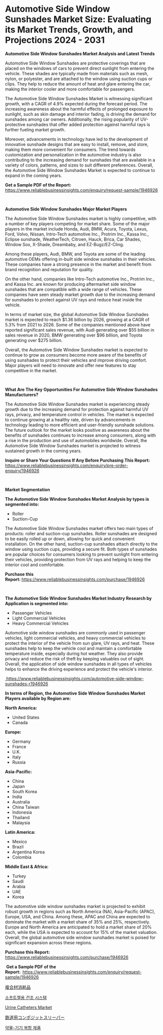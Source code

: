 <p><h1>Automotive Side Window Sunshades Market Size: Evaluating its Market Trends, Growth, and Projections 2024 - 2031</h1></p><p><strong>Automotive Side Window Sunshades Market Analysis and Latest Trends</strong></p>
<p><p>Automotive Side Window Sunshades are protective coverings that are placed on the windows of cars to prevent direct sunlight from entering the vehicle. These shades are typically made from materials such as mesh, nylon, or polyester, and are attached to the window using suction cups or clips. They help to reduce the amount of heat and glare entering the car, making the interior cooler and more comfortable for passengers.</p><p>The Automotive Side Window Sunshades Market is witnessing significant growth, with a CAGR of 4.9% expected during the forecast period. The increasing awareness about the harmful effects of prolonged exposure to sunlight, such as skin damage and interior fading, is driving the demand for sunshades among car owners. Additionally, the rising popularity of UV-protective sunshades that offer added protection against harmful rays is further fueling market growth.</p><p>Moreover, advancements in technology have led to the development of innovative sunshade designs that are easy to install, remove, and store, making them more convenient for consumers. The trend towards customization and personalization in the automotive industry is also contributing to the increasing demand for sunshades that are available in a variety of colors, patterns, and sizes to suit different preferences. Overall, the Automotive Side Window Sunshades Market is expected to continue to expand in the coming years.</p></p>
<p><strong>Get a Sample PDF of the Report:&nbsp;</strong> <a href="https://www.reliablebusinessinsights.com/enquiry/request-sample/1946926">https://www.reliablebusinessinsights.com/enquiry/request-sample/1946926</a></p>
<p>&nbsp;</p>
<p><strong>Automotive Side Window Sunshades Major Market Players</strong></p>
<p><p>The Automotive Side Window Sunshades market is highly competitive, with a number of key players competing for market share. Some of the major players in the market include Honda, Audi, BMW, Acura, Toyota, Lexus, Ford, Volvo, Nissan, Intro-Tech automotive Inc., Protrim Inc., Kassa Inc., Eclipse sunshade, WeatherTech, Citroen, Hauck, Brica, Car Shades, Window Sox, X-Shade, Dreambaby, and EZ-Bugz/EZ-Cling.</p><p>Among these players, Audi, BMW, and Toyota are some of the leading automotive OEMs offering in-built side window sunshades in their vehicles. These companies have a strong presence in the market and benefit from brand recognition and reputation for quality. </p><p>On the other hand, companies like Intro-Tech automotive Inc., Protrim Inc., and Kassa Inc. are known for producing aftermarket side window sunshades that are compatible with a wide range of vehicles. These companies have seen steady market growth due to the increasing demand for sunshades to protect against UV rays and reduce heat inside the vehicle.</p><p>In terms of market size, the global Automotive Side Window Sunshades market is expected to reach $1.36 billion by 2026, growing at a CAGR of 5.3% from 2021 to 2026. Some of the companies mentioned above have reported significant sales revenue, with Audi generating over $55 billion in sales revenue in 2020, BMW generating over $96 billion, and Toyota generating over $275 billion.</p><p>Overall, the Automotive Side Window Sunshades market is expected to continue to grow as consumers become more aware of the benefits of using sunshades to protect their vehicles and improve driving comfort. Major players will need to innovate and offer new features to stay competitive in the market.</p></p>
<p>&nbsp;</p>
<p><strong>What Are The Key Opportunities For Automotive Side Window Sunshades Manufacturers?</strong></p>
<p><p>The Automotive Side Window Sunshades market is experiencing steady growth due to the increasing demand for protection against harmful UV rays, privacy, and temperature control in vehicles. The market is expected to continue growing at a healthy rate, driven by advancements in technology leading to more efficient and user-friendly sunshade solutions. The future outlook for the market looks positive as awareness about the benefits of sunshades continues to increase among consumers, along with a rise in the production and use of automobiles worldwide. Overall, the Automotive Side Window Sunshades market is projected to witness sustained growth in the coming years.</p></p>
<p><strong>Inquire or Share Your Questions If Any Before Purchasing This Report:</strong> <a href="https://www.reliablebusinessinsights.com/enquiry/pre-order-enquiry/1946926">https://www.reliablebusinessinsights.com/enquiry/pre-order-enquiry/1946926</a></p>
<p>&nbsp;</p>
<p><strong>Market Segmentation</strong></p>
<p><strong>The Automotive Side Window Sunshades Market Analysis by types is segmented into:</strong></p>
<p><ul><li>Roller</li><li>Suction-Cup</li></ul></p>
<p><p>The Automotive Side Window Sunshades market offers two main types of products: roller and suction-cup sunshades. Roller sunshades are designed to be easily rolled up or down, allowing for quick and convenient installation. On the other hand, suction-cup sunshades attach directly to the window using suction cups, providing a secure fit. Both types of sunshades are popular choices for consumers looking to prevent sunlight from entering their vehicles, providing protection from UV rays and helping to keep the interior cool and comfortable.</p></p>
<p><strong>Purchase this Report:&nbsp;</strong><a href="https://www.reliablebusinessinsights.com/purchase/1946926">https://www.reliablebusinessinsights.com/purchase/1946926</a></p>
<p>&nbsp;</p>
<p><strong>The Automotive Side Window Sunshades Market Industry Research by Application is segmented into:</strong></p>
<p><ul><li>Passenger Vehicles</li><li>Light Commercial Vehicles</li><li>Heavy Commercial Vehicles</li></ul></p>
<p><p>Automotive side window sunshades are commonly used in passenger vehicles, light commercial vehicles, and heavy commercial vehicles to protect the interior of the vehicle from sun glare, UV rays, and heat. These sunshades help to keep the vehicle cool and maintain a comfortable temperature inside, especially during hot weather. They also provide privacy and reduce the risk of theft by keeping valuables out of sight. Overall, the application of side window sunshades in all types of vehicles helps to enhance the driving experience and protect the vehicle's interior.</p></p>
<p><a href="https://www.reliablebusinessinsights.com/automotive-side-window-sunshades-r1946926">&nbsp;https://www.reliablebusinessinsights.com/automotive-side-window-sunshades-r1946926</a></p>
<p><strong>In terms of Region, the Automotive Side Window Sunshades Market Players available by Region are:</strong></p>
<p>
    <p> <strong> North America: </strong>
        <ul>
            <li>United States</li>
            <li>Canada</li>
        </ul>
        </p> 
    <p> <strong> Europe: </strong>
        <ul>
            <li>Germany</li>
            <li>France</li>
            <li>U.K.</li>
            <li>Italy</li>
            <li>Russia</li>
        </ul>
        </p> 
    <p> <strong> Asia-Pacific: </strong>
        <ul>
            <li>China</li>
            <li>Japan</li>
            <li>South Korea</li>
            <li>India</li>
            <li>Australia</li>
            <li>China Taiwan</li>
            <li>Indonesia</li>
            <li>Thailand</li>
            <li>Malaysia</li>
        </ul>
        </p> 
    <p> <strong> Latin America: </strong>
        <ul>
            <li>Mexico</li>
            <li>Brazil</li>
            <li>Argentina Korea</li>
            <li>Colombia</li>
        </ul>
        </p> 
    <p> <strong> Middle East & Africa: </strong>
        <ul>
            <li>Turkey</li>
            <li>Saudi</li>
            <li>Arabia</li>
            <li>UAE</li>
            <li>Korea</li>
        </ul>
    </p>
    </p>
<p><p>The automotive side window sunshades market is projected to exhibit robust growth in regions such as North America (NA), Asia-Pacific (APAC), Europe, USA, and China. Among these, APAC and China are expected to dominate the market with a market share of 35% and 25%, respectively. Europe and North America are anticipated to hold a market share of 20% each, while the USA is expected to account for 15% of the market valuation. Overall, the global automotive side window sunshades market is poised for significant expansion across these regions.</p></p>
<p><strong>Purchase this Report: </strong><a href="https://www.reliablebusinessinsights.com/purchase/1946926">https://www.reliablebusinessinsights.com/purchase/1946926</a></p>
<p>&nbsp;<strong>Get a Sample PDF of the Report:&nbsp;&nbsp;</strong><a href="https://www.reliablebusinessinsights.com/enquiry/request-sample/1946926">https://www.reliablebusinessinsights.com/enquiry/request-sample/1946926</a></p>
<p><strong></strong></p>
<p><p><a href="https://github.com/LeoraEber/Market-Research-Report-List-1/blob/main/5317910120221.md">複合材消耗品</a></p><p><a href="https://github.com/akzkkws047661437/Market-Research-Report-List-2/blob/main/5989545127274.md">소프트젤용 건조 시스템</a></p><p><a href="https://github.com/DeonteStanton2023/Market-Research-Report-List-1/blob/main/urine-catheters-market.md">Urine Catheters Market</a></p><p><a href="https://github.com/xtkhtofdt934839/Market-Research-Report-List-2/blob/main/6000340120222.md">鉄道用コンポジットスリーパー</a></p><p><a href="https://github.com/LoganRew1964/Market-Research-Report-List-1/blob/main/9371078127273.md">약물-기기 복합 제품</a></p></p>
